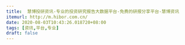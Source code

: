 ```yaml
---
title:  慧博投研资讯-专业的投资研究报告大数据平台-免费的研报分享平台-慧博资讯
itemurl: http://m.hibor.com.cn/
date: 2020-08-03T10:43:26.018720+08:00
tags: [资讯,平台,专业]
draft: false
---
```

